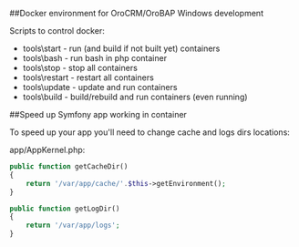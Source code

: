 ##Docker environment for OroCRM/OroBAP Windows development

Scripts to control docker:
- tools\start - run (and build if not built yet) containers
- tools\bash - run bash in php container
- tools\stop - stop all containers
- tools\restart - restart all containers
- tools\update - update and run containers
- tools\build - build/rebuild and run containers (even running)

##Speed up Symfony app working in container

To speed up your app you'll need to change cache and logs dirs locations:

app/AppKernel.php:
```php
public function getCacheDir()
{
    return '/var/app/cache/'.$this->getEnvironment();
}

public function getLogDir()
{
    return '/var/app/logs';
}
```
